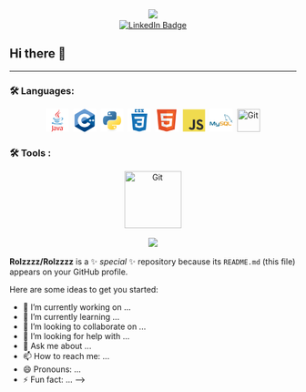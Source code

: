 
<!--add animation using share link from ghiphy-->
<div id="header" align="center">
  <img src="https://i.giphy.com/media/v1.Y2lkPTc5MGI3NjExbHFvZmpva3M2NnMyd3p2djQ2YWk0bGV5OG1rajlmczFuajBraDJxNSZlcD12MV9pbnRlcm5hbF9naWZfYnlfaWQmY3Q9cw/qHhO2wgrFgrdAMvOVr/giphy.gif" width="600"/>
</div>

<div id="badges" align="center">
  <a href="My link hoes here">
    <img src="https://img.shields.io/badge/LinkedIn-blue?style=for-the-badge&logo=linkedin&logoColor=white" alt="LinkedIn Badge"/>
  </a>
</div>

## Hi there 👋
---

### :hammer_and_wrench: Languages:
<div id="badges" align="center"> 
  <img src="https://github.com/devicons/devicon/blob/master/icons/java/java-original-wordmark.svg" title="Java" alt="Java" width="40" height="40"/>&nbsp;
  <img src="https://github.com/devicons/devicon/blob/master/icons/cplusplus/cplusplus-original.svg" title="C++" alt="React" width="40" height="40"/>&nbsp;
  <img src="https://github.com/devicons/devicon/blob/master/icons/python/python-original.svg" 
title="Python" alt="Spring" width="40" height="40"/>&nbsp;
  <img src="https://github.com/devicons/devicon/blob/master/icons/css3/css3-plain-wordmark.svg"  title="CSS3" alt="CSS" width="40" height="40"/>&nbsp;
  <img src="https://github.com/devicons/devicon/blob/master/icons/html5/html5-original.svg" title="HTML5" alt="HTML" width="40" height="40"/>&nbsp;
  <img src="https://github.com/devicons/devicon/blob/master/icons/javascript/javascript-original.svg" title="JavaScript" alt="JavaScript" width="40" height="40"/>&nbsp;
  <img src="https://github.com/devicons/devicon/blob/master/icons/mysql/mysql-original-wordmark.svg" title="MySQL"  alt="MySQL" width="40" height="40"/>&nbsp;
  <img src="https://upload.wikimedia.org/wikipedia/commons/2/26/Logo-Qualys.svg" title="Git" **alt="Git" width="40" height="40"/>
</div>

### :hammer_and_wrench: Tools :

<div id="badges" align="center"> 
  <img src="https://upload.wikimedia.org/wikipedia/commons/thumb/2/26/Logo-Qualys.svg/1024px-Logo-Qualys.svg.png" title="Git" **alt="Git" width="100" height="100"/>
</div>



<p align="center">
  <img src="https://capsule-render.vercel.app/api?text=Hey Everyone!🕹️&animation=fadeIn&type=waving&color=gradient&height=100"/>
</p>

**Rolzzzz/Rolzzzz** is a ✨ _special_ ✨ repository because its `README.md` (this file) appears on your GitHub profile.

Here are some ideas to get you started:

- 🔭 I’m currently working on ...
- 🌱 I’m currently learning ...
- 👯 I’m looking to collaborate on ...
- 🤔 I’m looking for help with ...
- 💬 Ask me about ...
- 📫 How to reach me: ...
- 😄 Pronouns: ...
- ⚡ Fun fact: ...
-->
